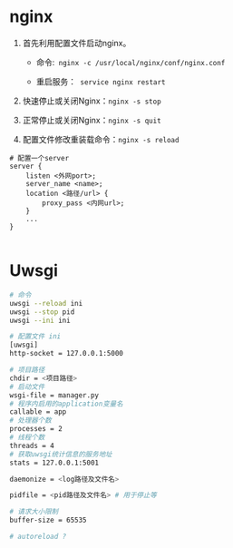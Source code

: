 # nginx

1. 首先利用配置文件启动nginx。

   - 命令:` nginx -c /usr/local/nginx/conf/nginx.conf`

   - 重启服务：` service nginx restart`

2. 快速停止或关闭Nginx：`nginx -s stop`

3. 正常停止或关闭Nginx：`nginx -s quit`

4. 配置文件修改重装载命令：`nginx -s reload`



```nginx
# 配置一个server
server {
	listen <外网port>;
    server_name <name>;
    location <路径/url> {
    	proxy_pass <内网url>;
    }
    ...
}


```



# Uwsgi

```sh
# 命令
uwsgi --reload ini
uwsgi --stop pid
uwsgi --ini ini
```



```sh
# 配置文件 ini
[uwsgi]
http-socket = 127.0.0.1:5000

# 项目路径
chdir = <项目路径>
# 启动文件
wsgi-file = manager.py
# 程序内启用的application变量名
callable = app
# 处理器个数
processes = 2
# 线程个数
threads = 4
# 获取uwsgi统计信息的服务地址
stats = 127.0.0.1:5001

daemonize = <log路径及文件名>

pidfile = <pid路径及文件名> # 用于停止等

# 请求大小限制
buffer-size = 65535

# autoreload ?
```

